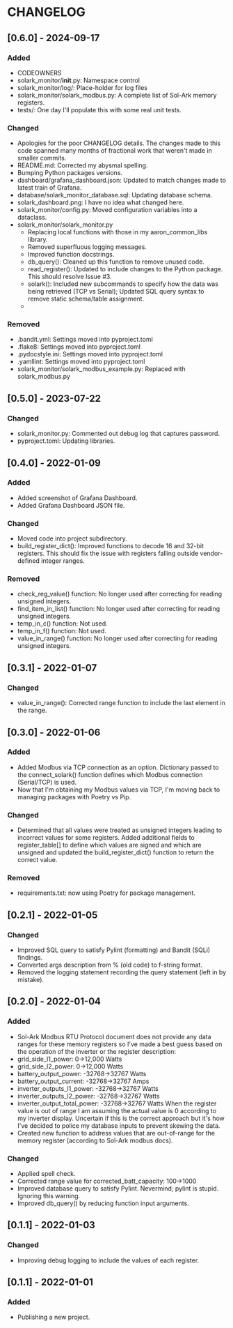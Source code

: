 # CHANGELOG

## [0.6.0] - 2024-09-17
### Added
- CODEOWNERS
- solark_monitor/__init__.py: Namespace control
- solark_monitor/log/: Place-holder for log files
- solark_monitor/solark_modbus.py: A complete list of Sol-Ark memory registers.
- tests/: One day I'll populate this with some real unit tests.
### Changed
- Apologies for the poor CHANGELOG details.  The changes made to this code
  spanned many months of fractional work that weren't made in smaller commits.
- README.md: Corrected my abysmal spelling.
- Bumping Python packages versions.
- dashboard/grafana_dashboard.json: Updated to match changes made to latest
  train of Grafana.
- database/solark_monitor_database.sql: Updating database schema.
- solark_dashboard.png: I have no idea what changed here.
- solark_monitor/config.py: Moved configuration variables into a dataclass.
- solark_monitor/solark_monitor.py
  - Replacing local functions with those in my aaron_common_libs library.
  - Removed superfluous logging messages.
  - Improved function docstrings.
  - db_query(): Cleaned up this function to remove unused code.
  - read_register(): Updated to include changes to the Python package.
    This should resolve Issue #3.
  - solark(): Included new subcommands to specify how the data was being
    retrieved (TCP vs Serial); Updated SQL query syntax to remove static
    schema/table assignment.
  - 
### Removed
- .bandit.yml: Settings moved into pyproject.toml
- .flake8: Settings moved into pyproject.toml
- .pydocstyle.ini: Settings moved into pyproject.toml
- .yamllint: Settings moved into pyproject.toml
- solark_monitor/solark_modbus_example.py: Replaced with solark_modbus.py

## [0.5.0] - 2023-07-22
### Changed
- solark_monitor.py: Commented out debug log that captures password.
- pyproject.toml: Updating libraries.


## [0.4.0] - 2022-01-09
### Added
- Added screenshot of Grafana Dashboard.
- Added Grafana Dashboard JSON file.
### Changed
- Moved code into project subdirectory.
- build_register_dict(): Improved functions to decode 16 and 32-bit registers.
  This should fix the issue with registers falling outside vendor-defined
  integer ranges.
### Removed
- check_reg_value() function: No longer used after correcting for reading
  unsigned integers.
- find_item_in_list() function: No longer used after correcting for reading
  unsigned integers.
- temp_in_c() function: Not used.
- temp_in_f() function: Not used.
- value_in_range() function: No longer used after correcting for reading
  unsigned integers.


## [0.3.1] - 2022-01-07
### Changed
- value_in_range(): Corrected range function to include the last element in the
  range.


## [0.3.0] - 2022-01-06
### Added
- Added Modbus via TCP connection as an option.  Dictionary passed to the 
  connect_solark() function defines which Modbus connection (Serial/TCP) is
  used.
- Now that I'm obtaining my Modbus values via TCP, I'm moving back to managing
  packages with Poetry vs Pip.
### Changed
- Determined that all values were treated as unsigned integers leading to
  incorrect values for some registers.  Added additional fields to 
  register_table[] to define which values are signed and which are unsigned and
  updated the build_register_dict() function to return the correct value.
### Removed
- requirements.txt: now using Poetry for package management.


## [0.2.1] - 2022-01-05
### Changed
- Improved SQL query to satisfy Pylint (formatting) and Bandit (SQLi) findings.
- Converted args description from % (old code) to f-string format.
- Removed the logging statement recording the query statement (left in by
  mistake).


## [0.2.0] - 2022-01-04
### Added
- Sol-Ark Modbus RTU Protocol document does not provide any data ranges for
  these memory registers so I've made a best guess based on the operation of the
  inverter or the register description:
- grid_side_l1_power: 0->12,000 Watts
- grid_side_l2_power: 0->12,000 Watts
- battery_output_power: -32768->32767 Watts
- battery_output_current: -32768->32767 Amps
- inverter_outputs_l1_power: -32768->32767 Watts
- inverter_outputs_l2_power: -32768->32767 Watts
- inverter_output_total_power: -32768->32767 Watts
  When the register value is out of range I am assuming the actual value is 0
  according to my inverter display.  Uncertain if this is the correct approach
  but it's how I've decided to police my database inputs to prevent skewing the
  data.
- Created new function to address values that are out-of-range for the memory
  register (according to Sol-Ark modbus docs).
### Changed
- Applied spell check.
- Corrected range value for corrected_batt_capacity: 100->1000
- Improved database query to satisfy Pylint.  Nevermind; pylint is stupid.
  Ignoring this warning.
- Improved db_query() by reducing function input arguments.


## [0.1.1] - 2022-01-03
### Changed
- Improving debug logging to include the values of each register.


## [0.1.1] - 2022-01-01
### Added
- Publishing a new project.
